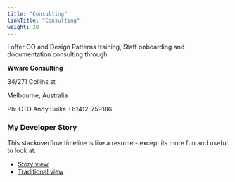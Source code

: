```yaml
---
title: "Consulting"
linkTitle: "Consulting"
weight: 20
---
```


I offer OO and Design Patterns training, Staff onboarding and documentation consulting through 

**Wware Consulting**

34/271 Collins st

Melbourne, Australia

Ph: CTO Andy Bulka +61412-759186

### My Developer Story

This stackoverflow timeline is like a resume - except its more fun and useful to look at.

*   [Story view](https://stackoverflow.com/story/andybulka)
*   [Traditional view](https://stackoverflow.com/cv/andybulka) 

